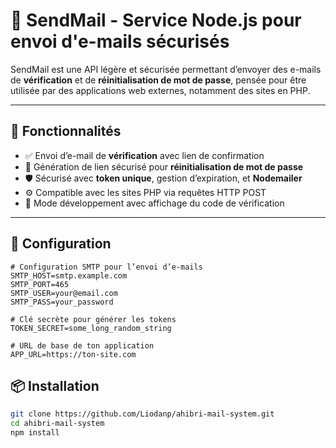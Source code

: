 # 📧 SendMail - Service Node.js pour envoi d'e-mails sécurisés

SendMail est une API légère et sécurisée permettant d’envoyer des e-mails de **vérification** et de **réinitialisation de mot de passe**, pensée pour être utilisée par des applications web externes, notamment des sites en PHP.

---

## 🚀 Fonctionnalités

- ✅ Envoi d’e-mail de **vérification** avec lien de confirmation
- 🔐 Génération de lien sécurisé pour **réinitialisation de mot de passe**
- 🛡️ Sécurisé avec **token unique**, gestion d’expiration, et **Nodemailer**
- ⚙️ Compatible avec les sites PHP via requêtes HTTP POST
- 🧪 Mode développement avec affichage du code de vérification

---

## 🔧 Configuration

```env
# Configuration SMTP pour l’envoi d’e-mails
SMTP_HOST=smtp.example.com
SMTP_PORT=465
SMTP_USER=your@email.com
SMTP_PASS=your_password

# Clé secrète pour générer les tokens
TOKEN_SECRET=some_long_random_string

# URL de base de ton application
APP_URL=https://ton-site.com
```

## 📦 Installation

```bash
git clone https://github.com/Liodanp/ahibri-mail-system.git
cd ahibri-mail-system
npm install
